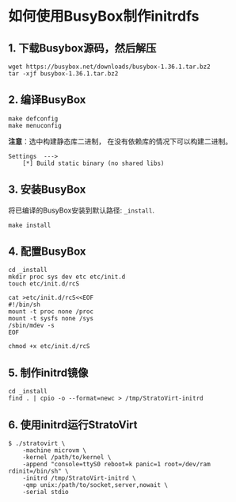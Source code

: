 # 如何使用BusyBox制作initrdfs

## 1. 下载Busybox源码，然后解压

``` shell
wget https://busybox.net/downloads/busybox-1.36.1.tar.bz2
tar -xjf busybox-1.36.1.tar.bz2
```

## 2. 编译BusyBox

``` shell
make defconfig
make menuconfig
```

**注意**：选中构建静态库二进制， 在没有依赖库的情况下可以构建二进制。

```text
Settings  --->
    [*] Build static binary (no shared libs)
```

## 3. 安装BusyBox

将已编译的BusyBox安装到默认路径: `_install`.

``` shell
make install
```

## 4. 配置BusyBox

```shell
cd _install
mkdir proc sys dev etc etc/init.d
touch etc/init.d/rcS

cat >etc/init.d/rcS<<EOF
#!/bin/sh
mount -t proc none /proc
mount -t sysfs none /sys
/sbin/mdev -s
EOF

chmod +x etc/init.d/rcS
```

## 5. 制作initrd镜像

```shell
cd _install
find . | cpio -o --format=newc > /tmp/StratoVirt-initrd
```

## 6. 使用initrd运行StratoVirt

```shell
$ ./stratovirt \
    -machine microvm \
    -kernel /path/to/kernel \
    -append "console=ttyS0 reboot=k panic=1 root=/dev/ram rdinit=/bin/sh" \
    -initrd /tmp/StratoVirt-initrd \
    -qmp unix:/path/to/socket,server,nowait \
    -serial stdio
```

